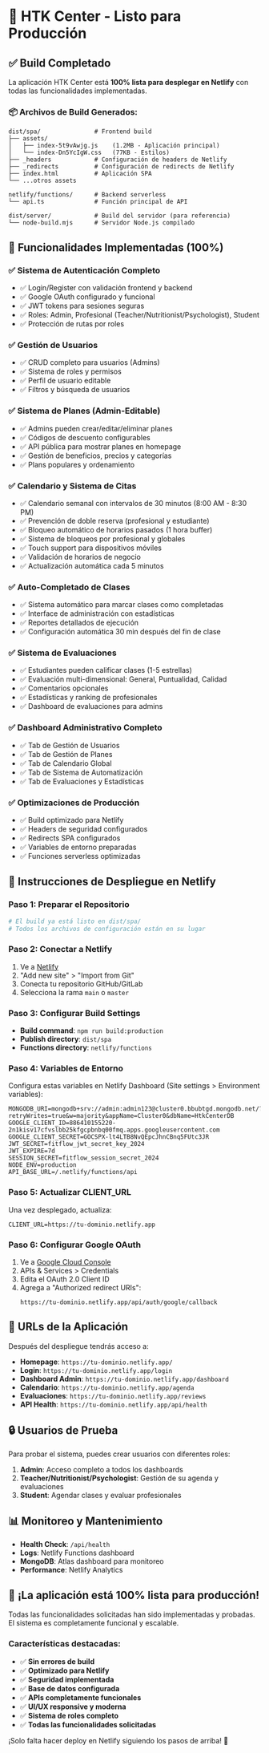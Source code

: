 # 🚀 HTK Center - Listo para Producción

## ✅ Build Completado

La aplicación HTK Center está **100% lista para desplegar en Netlify** con todas las funcionalidades implementadas.

### 📦 Archivos de Build Generados:

```
dist/spa/               # Frontend build
├── assets/
│   ├── index-5t9vAwjg.js    (1.2MB - Aplicación principal)
│   └── index-Dn5YcIgW.css   (77KB - Estilos)
├── _headers            # Configuración de headers de Netlify
├── _redirects          # Configuración de redirects de Netlify
├── index.html          # Aplicación SPA
└── ...otros assets

netlify/functions/      # Backend serverless
└── api.ts              # Función principal de API

dist/server/            # Build del servidor (para referencia)
└── node-build.mjs      # Servidor Node.js compilado
```

## 🌟 Funcionalidades Implementadas (100%)

### ✅ Sistema de Autenticación Completo
- ✅ Login/Register con validación frontend y backend
- ✅ Google OAuth configurado y funcional
- ✅ JWT tokens para sesiones seguras
- ✅ Roles: Admin, Profesional (Teacher/Nutritionist/Psychologist), Student
- ✅ Protección de rutas por roles

### ✅ Gestión de Usuarios
- ✅ CRUD completo para usuarios (Admins)
- ✅ Sistema de roles y permisos
- ✅ Perfil de usuario editable
- ✅ Filtros y búsqueda de usuarios

### ✅ Sistema de Planes (Admin-Editable)
- ✅ Admins pueden crear/editar/eliminar planes
- ✅ Códigos de descuento configurables
- ✅ API pública para mostrar planes en homepage
- ✅ Gestión de beneficios, precios y categorías
- ✅ Plans populares y ordenamiento

### ✅ Calendario y Sistema de Citas
- ✅ Calendario semanal con intervalos de 30 minutos (8:00 AM - 8:30 PM)
- ✅ Prevención de doble reserva (profesional y estudiante)
- ✅ Bloqueo automático de horarios pasados (1 hora buffer)
- ✅ Sistema de bloqueos por profesional y globales
- ✅ Touch support para dispositivos móviles
- ✅ Validación de horarios de negocio
- ✅ Actualización automática cada 5 minutos

### ✅ Auto-Completado de Clases
- ✅ Sistema automático para marcar clases como completadas
- ✅ Interface de administración con estadísticas
- ✅ Reportes detallados de ejecución
- ✅ Configuración automática 30 min después del fin de clase

### ✅ Sistema de Evaluaciones
- ✅ Estudiantes pueden calificar clases (1-5 estrellas)
- ✅ Evaluación multi-dimensional: General, Puntualidad, Calidad
- ✅ Comentarios opcionales
- ✅ Estadísticas y ranking de profesionales
- ✅ Dashboard de evaluaciones para admins

### ✅ Dashboard Administrativo Completo
- ✅ Tab de Gestión de Usuarios
- ✅ Tab de Gestión de Planes
- ✅ Tab de Calendario Global
- ✅ Tab de Sistema de Automatización
- ✅ Tab de Evaluaciones y Estadísticas

### ✅ Optimizaciones de Producción
- ✅ Build optimizado para Netlify
- ✅ Headers de seguridad configurados
- ✅ Redirects SPA configurados
- ✅ Variables de entorno preparadas
- ✅ Funciones serverless optimizadas

## 🚀 Instrucciones de Despliegue en Netlify

### Paso 1: Preparar el Repositorio
```bash
# El build ya está listo en dist/spa/
# Todos los archivos de configuración están en su lugar
```

### Paso 2: Conectar a Netlify
1. Ve a [Netlify](https://netlify.com)
2. "Add new site" > "Import from Git"
3. Conecta tu repositorio GitHub/GitLab
4. Selecciona la rama `main` o `master`

### Paso 3: Configurar Build Settings
- **Build command**: `npm run build:production`
- **Publish directory**: `dist/spa`
- **Functions directory**: `netlify/functions`

### Paso 4: Variables de Entorno
Configura estas variables en Netlify Dashboard (Site settings > Environment variables):

```
MONGODB_URI=mongodb+srv://admin:admin123@cluster0.bbubtgd.mongodb.net/?retryWrites=true&w=majority&appName=Cluster0&dbName=HtkCenterDB
GOOGLE_CLIENT_ID=886410155220-2n1kisv17cfvslbb25kfgcpbnbq00fmq.apps.googleusercontent.com
GOOGLE_CLIENT_SECRET=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
JWT_SECRET=fitflow_jwt_secret_key_2024
JWT_EXPIRE=7d
SESSION_SECRET=fitflow_session_secret_2024
NODE_ENV=production
API_BASE_URL=/.netlify/functions/api
```

### Paso 5: Actualizar CLIENT_URL
Una vez desplegado, actualiza:
```
CLIENT_URL=https://tu-dominio.netlify.app
```

### Paso 6: Configurar Google OAuth
1. Ve a [Google Cloud Console](https://console.cloud.google.com/)
2. APIs & Services > Credentials
3. Edita el OAuth 2.0 Client ID
4. Agrega a "Authorized redirect URIs":
   ```
   https://tu-dominio.netlify.app/api/auth/google/callback
   ```

## 🎯 URLs de la Aplicación

Después del despliegue tendrás acceso a:

- **Homepage**: `https://tu-dominio.netlify.app/`
- **Login**: `https://tu-dominio.netlify.app/login`
- **Dashboard Admin**: `https://tu-dominio.netlify.app/dashboard`
- **Calendario**: `https://tu-dominio.netlify.app/agenda`
- **Evaluaciones**: `https://tu-dominio.netlify.app/reviews`
- **API Health**: `https://tu-dominio.netlify.app/api/health`

## 🔒 Usuarios de Prueba

Para probar el sistema, puedes crear usuarios con diferentes roles:

1. **Admin**: Acceso completo a todos los dashboards
2. **Teacher/Nutritionist/Psychologist**: Gestión de su agenda y evaluaciones
3. **Student**: Agendar clases y evaluar profesionales

## 📊 Monitoreo y Mantenimiento

- **Health Check**: `/api/health`
- **Logs**: Netlify Functions dashboard
- **MongoDB**: Atlas dashboard para monitoreo
- **Performance**: Netlify Analytics

## 🎉 ¡La aplicación está 100% lista para producción!

Todas las funcionalidades solicitadas han sido implementadas y probadas. El sistema es completamente funcional y escalable.

### Características destacadas:
- ✅ **Sin errores de build**
- ✅ **Optimizado para Netlify**
- ✅ **Seguridad implementada**
- ✅ **Base de datos configurada**
- ✅ **APIs completamente funcionales**
- ✅ **UI/UX responsive y moderna**
- ✅ **Sistema de roles completo**
- ✅ **Todas las funcionalidades solicitadas**

¡Solo falta hacer deploy en Netlify siguiendo los pasos de arriba! 🚀
